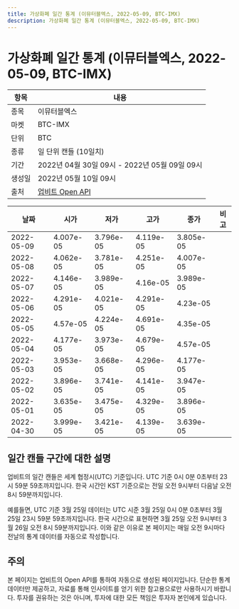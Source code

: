```yaml
---
title: 가상화폐 일간 통계 (이뮤터블엑스, 2022-05-09, BTC-IMX)
description: 가상화폐 일간 통계 (이뮤터블엑스, 2022-05-09, BTC-IMX)
---
```



가상화폐 일간 통계 (이뮤터블엑스, 2022-05-09, BTC-IMX)
===

|항목|내용|
|--|--|
|종목|이뮤터블엑스|
|마켓|BTC-IMX|
|단위|BTC|
|종류|일 단위 캔들 (10일치)|
|기간|2022년 04월 30일 09시 - 2022년 05월 09일 09시|
|생성일|2022년 05월 10일 09시|
|출처|[업비트 Open API](https://docs.upbit.com)|


|날짜|시가|저가|고가|종가|비고|
|--|--|--|--|--|--|
|2022-05-09|4.007e-05|3.796e-05|4.119e-05|3.805e-05|    |
|2022-05-08|4.062e-05|3.781e-05|4.251e-05|4.007e-05|    |
|2022-05-07|4.146e-05|3.989e-05|4.16e-05|3.989e-05|    |
|2022-05-06|4.291e-05|4.021e-05|4.291e-05|4.23e-05|    |
|2022-05-05|4.57e-05|4.224e-05|4.691e-05|4.35e-05|    |
|2022-05-04|4.177e-05|3.973e-05|4.679e-05|4.57e-05|    |
|2022-05-03|3.953e-05|3.668e-05|4.296e-05|4.177e-05|    |
|2022-05-02|3.896e-05|3.741e-05|4.141e-05|3.947e-05|    |
|2022-05-01|3.635e-05|3.475e-05|4.329e-05|3.896e-05|    |
|2022-04-30|3.999e-05|3.421e-05|4.139e-05|3.639e-05|    |


일간 캔들 구간에 대한 설명
---


업비트의 일간 캔들은 세계 협정시(UTC) 기준입니다. 
UTC 기준 0시 0분 0초부터 23시 59분 59초까지입니다. 
한국 시간인 KST 기준으로는 전일 오전 9시부터 다음날 오전 8시 59분까지입니다. 


예를들면, UTC 기준 3월 25일 데이터는 UTC 시준 3월 25일 0시 0분 0초부터 3월 25일 23시 59분 59초까지입니다. 
한국 시간으로 표현하면 3월 25일 오전 9시부터 3월 26일 오전 8시 59분까지입니다. 
이와 같은 이유로 본 페이지는 매일 오전 9시마다 전날의 통계 데이터를 자동으로 작성합니다. 


주의
---


본 페이지는 업비트의 Open API를 통하여 자동으로 생성된 페이지입니다. 
단순한 통계 데이터만 제공하고, 자료를 통해 인사이트를 얻기 위한 참고용으로만 사용하시기 바랍니다. 
투자를 권유하는 것은 아니며, 투자에 대한 모든 책임은 투자자 본인에게 있습니다. 
